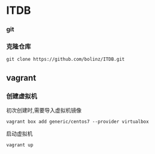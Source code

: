 # ITDB

### git

### 克隆仓库

```{bash}
git clone https://github.com/bolinz/ITDB.git
```

## vagrant

### 创建虚拟机

初次创建时,需要导入虚拟机镜像

```{bash}
vagrant box add generic/centos7 --provider virtualbox
```

启动虚拟机

```{bash}
vagrant up
```